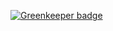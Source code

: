 
[![Greenkeeper badge](https://badges.greenkeeper.io/Charliekenney23/terraform-lambda-apigw-demo.svg)](https://greenkeeper.io/)
